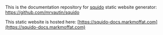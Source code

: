 This is the documentation repository for [squido](https://github.com/mrvautin/squido) static website generator: https://github.com/mrvautin/squido

This static website is hosted here: [https://squido-docs.markmoffat.com](https://squido-docs.markmoffat.com)
